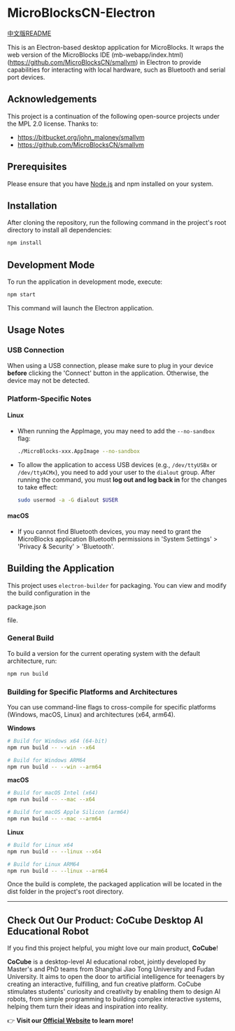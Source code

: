 # MicroBlocksCN-Electron
[中文版README](./README_CN.md)

This is an Electron-based desktop application for MicroBlocks. It wraps the web version of the MicroBlocks IDE (mb-webapp/index.html)(https://github.com/MicroBlocksCN/smallvm) in Electron to provide capabilities for interacting with local hardware, such as Bluetooth and serial port devices.

## Acknowledgements

This project is a continuation of the following open-source projects under the MPL 2.0 license. Thanks to:
*   https://bitbucket.org/john_maloney/smallvm
*   https://github.com/MicroBlocksCN/smallvm

## Prerequisites

Please ensure that you have [Node.js](https://nodejs.org/) and npm installed on your system.

## Installation

After cloning the repository, run the following command in the project's root directory to install all dependencies:

```bash
npm install
```

## Development Mode

To run the application in development mode, execute:

```bash
npm start
```
This command will launch the Electron application.

## Usage Notes

### USB Connection
When using a USB connection, please make sure to plug in your device **before** clicking the 'Connect' button in the application. Otherwise, the device may not be detected.

### Platform-Specific Notes

#### Linux
*   When running the AppImage, you may need to add the `--no-sandbox` flag:
    ```bash
    ./MicroBlocks-xxx.AppImage --no-sandbox
    ```
*   To allow the application to access USB devices (e.g., `/dev/ttyUSBx` or `/dev/ttyACMx`), you need to add your user to the `dialout` group. After running the command, you must **log out and log back in** for the changes to take effect:
    ```bash
    sudo usermod -a -G dialout $USER
    ```

#### macOS
*   If you cannot find Bluetooth devices, you may need to grant the MicroBlocks application Bluetooth permissions in 'System Settings' > 'Privacy & Security' > 'Bluetooth'.

## Building the Application

This project uses `electron-builder` for packaging. You can view and modify the build configuration in the 

package.json

 file.

### General Build

To build a version for the current operating system with the default architecture, run:

```bash
npm run build
```

### Building for Specific Platforms and Architectures

You can use command-line flags to cross-compile for specific platforms (Windows, macOS, Linux) and architectures (x64, arm64).

**Windows**

```bash
# Build for Windows x64 (64-bit)
npm run build -- --win --x64

# Build for Windows ARM64
npm run build -- --win --arm64
```

**macOS**

```bash
# Build for macOS Intel (x64)
npm run build -- --mac --x64

# Build for macOS Apple Silicon (arm64)
npm run build -- --mac --arm64
```

**Linux**

```bash
# Build for Linux x64
npm run build -- --linux --x64

# Build for Linux ARM64
npm run build -- --linux --arm64
```

Once the build is complete, the packaged application will be located in the dist folder in the project's root directory.


---

## Check Out Our Product: CoCube Desktop AI Educational Robot

If you find this project helpful, you might love our main product, **CoCube**!

**CoCube** is a desktop-level AI educational robot, jointly developed by Master's and PhD teams from Shanghai Jiao Tong University and Fudan University. It aims to open the door to artificial intelligence for teenagers by creating an interactive, fulfilling, and fun creative platform. CoCube stimulates students' curiosity and creativity by enabling them to design AI robots, from simple programming to building complex interactive systems, helping them turn their ideas and inspiration into reality.

👉 **Visit our [Official Website](https://wiki.cocube.fun/) to learn more!**